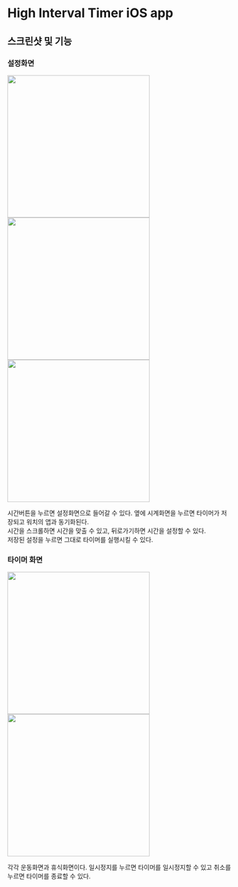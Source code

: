 # High Interval Timer iOS app

## 스크린샷 및 기능

### 설정화면
<div>
  <div>
    <img src="https://github.com/wnsdud1302/HITTimer/assets/63913862/b5920bb2-6d86-413c-838a-2a38e8ca423f" width="320"/>
    <img src="https://github.com/wnsdud1302/HITTimer/assets/63913862/d9ed5e1b-54a2-4bb1-971d-443a71c167f5" width="320"/>
    <img src="https://github.com/wnsdud1302/HITTimer/assets/63913862/70aca383-a06a-4d4c-a32a-71c7507c3522" width="320"/>
  </div>
  <div>
    <p>
      시간버튼을 누르면 설정화면으로 들어갈 수 있다. 옆에 시계화면을 누르면 타이머가 저장되고 워치의 앱과 동기화된다.
      <br>
      시간을 스크롤하면 시간을 맞출 수 있고, 뒤로가기하면 시간을 설정할 수 있다.
      <br>
      저장된 설정을 누르면 그대로 타이머를 실행시킬 수 있다.
    </p>
  </div>
</div>

### 타이머 화면

<div>
  <img src="https://github.com/wnsdud1302/HITTimer/assets/63913862/b1ad22ac-1480-4825-8a1a-6cd5185c1d5d" width="320"/>
  <img src="https://github.com/wnsdud1302/HITTimer/assets/63913862/ccf600b6-98b0-4cbc-8778-57963185531c" width="320"/>
  <p>
      각각 운동화면과 휴식화면이다. 일시정지를 누르면 타이머를 일시정지할 수 있고 취소를 누르면 타이머를 종료할 수 있다.
  </p>
</div>


